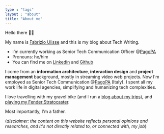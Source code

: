 ```yaml
---
type : "tags"
layout : "about"
title: "About me"
---
```


Hello there 👋🏻

My name is [Fabrizio Ulisse](https://fabrizioulisse.it) and this is my blog about Tech Writing.

- I’m currently working as Senior Tech Communication Officer @[PagoPA](https://pagopa.it)
- Pronouns: he/him
- You can find me on [Linkedin](https://linkedin.com/in/fabrizioulisse) and [Github](https://github.com/biccio)

I come from an **information architecture**, **interaction design** and **project management** background, mostly in streaming video web projects. Now I'm employed as Senior Tech Communication @[PagoPA](https://pagopa.it) (Italy). I spent all my work life in digital agencies, simplifying and humanizing tech complexities. 

I love travelling with my gravel bike (and I run a [blog about my trips](https://ciclogravelista.com)), and [playing my Fender Stratocaster](https://youtu.be/_505xUKLlAo). 

Most importantly, I'm a father.

(*disclaimer: the content on this website reflects personal opinions and researches, and it's not directly related to, or connected with, my job*)
 

